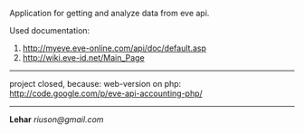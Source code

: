 Application for getting and analyze data from eve api.

Used documentation:
  1. http://myeve.eve-online.com/api/doc/default.asp
  1. http://wiki.eve-id.net/Main_Page

---

project closed, because:
web-version on php: http://code.google.com/p/eve-api-accounting-php/

---

**Lehar**
_riuson@gmail.com_
